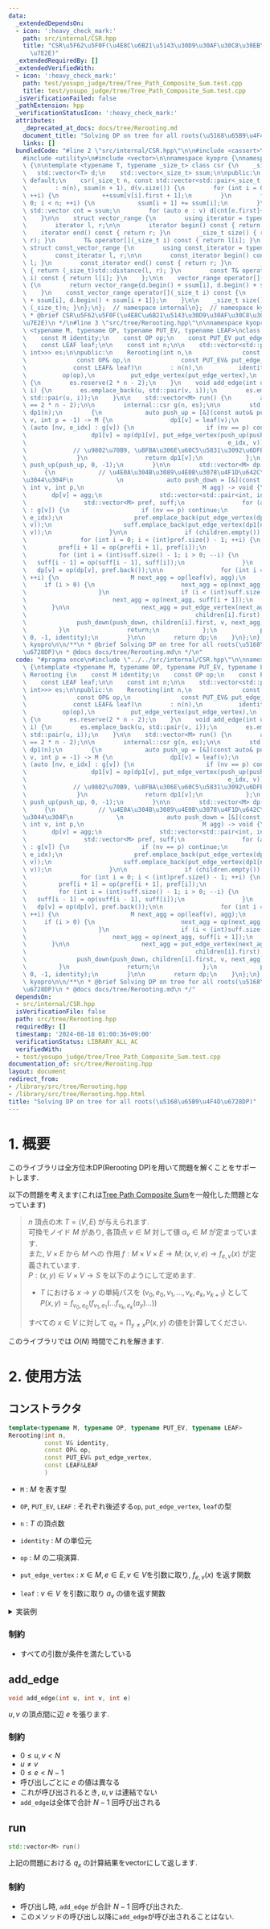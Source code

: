 ```yaml
---
data:
  _extendedDependsOn:
  - icon: ':heavy_check_mark:'
    path: src/internal/CSR.hpp
    title: "CSR\u5F62\u5F0F(\u4E8C\u6B21\u5143\u30D9\u30AF\u30C8\u30EB\u306E\u5727\
      \u7E2E)"
  _extendedRequiredBy: []
  _extendedVerifiedWith:
  - icon: ':heavy_check_mark:'
    path: test/yosupo_judge/tree/Tree_Path_Composite_Sum.test.cpp
    title: test/yosupo_judge/tree/Tree_Path_Composite_Sum.test.cpp
  _isVerificationFailed: false
  _pathExtension: hpp
  _verificationStatusIcon: ':heavy_check_mark:'
  attributes:
    _deprecated_at_docs: docs/tree/Rerooting.md
    document_title: "Solving DP on tree for all roots(\u5168\u65B9\u4F4D\u6728DP)"
    links: []
  bundledCode: "#line 2 \"src/internal/CSR.hpp\"\n\n#include <cassert>\n#include <iterator>\n\
    #include <utility>\n#include <vector>\n\nnamespace kyopro {\nnamespace internal\
    \ {\n\ntemplate <typename T, typename _size_t> class csr {\n    _size_t n;\n \
    \   std::vector<T> d;\n    std::vector<_size_t> ssum;\n\npublic:\n    csr() =\
    \ default;\n    csr(_size_t n, const std::vector<std::pair<_size_t, T>>& v)\n\
    \        : n(n), ssum(n + 1), d(v.size()) {\n        for (int i = 0; i < (int)v.size();\
    \ ++i) {\n            ++ssum[v[i].first + 1];\n        }\n        for (int i =\
    \ 0; i < n; ++i) {\n            ssum[i + 1] += ssum[i];\n        }\n\n       \
    \ std::vector cnt = ssum;\n        for (auto e : v) d[cnt[e.first]++] = e.second;\n\
    \    }\n\n    struct vector_range {\n        using iterator = typename std::vector<T>::iterator;\n\
    \        iterator l, r;\n\n        iterator begin() const { return l; }\n    \
    \    iterator end() const { return r; }\n        _size_t size() { return std::distance(l,\
    \ r); }\n        T& operator[](_size_t i) const { return l[i]; }\n    };\n   \
    \ struct const_vector_range {\n        using const_iterator = typename std::vector<T>::const_iterator;\n\
    \        const_iterator l, r;\n\n        const_iterator begin() const { return\
    \ l; }\n        const_iterator end() const { return r; }\n        _size_t size()\
    \ { return (_size_t)std::distance(l, r); }\n        const T& operator[](_size_t\
    \ i) const { return l[i]; }\n    };\n\n    vector_range operator[](_size_t i)\
    \ {\n        return vector_range{d.begin() + ssum[i], d.begin() + ssum[i + 1]};\n\
    \    }\n    const_vector_range operator[](_size_t i) const {\n        return const_vector_range{d.begin()\
    \ + ssum[i], d.begin() + ssum[i + 1]};\n    }\n\n    _size_t size() const { return\
    \ (_size_t)n; }\n};\n};  // namespace internal\n};  // namespace kyopro\n\n/**\n\
    \ * @brief CSR\u5F62\u5F0F(\u4E8C\u6B21\u5143\u30D9\u30AF\u30C8\u30EB\u306E\u5727\
    \u7E2E)\n */\n#line 3 \"src/tree/Rerooting.hpp\"\n\nnamespace kyopro {\ntemplate\
    \ <typename M, typename OP, typename PUT_EV, typename LEAF>\nclass Rerooting {\n\
    \    const M identity;\n    const OP op;\n    const PUT_EV put_edge_vertex;\n\
    \    const LEAF leaf;\n\n    const int n;\n\n    std::vector<std::pair<int, std::pair<int,\
    \ int>>> es;\n\npublic:\n    Rerooting(int n,\n              const M& identity,\n\
    \              const OP& op,\n              const PUT_EV& put_edge_vertex,\n \
    \             const LEAF& leaf)\n        : n(n),\n          identity(identity),\n\
    \          op(op),\n          put_edge_vertex(put_edge_vertex),\n          leaf(leaf)\
    \ {\n        es.reserve(2 * n - 2);\n    }\n    void add_edge(int u, int v, int\
    \ i) {\n        es.emplace_back(u, std::pair(v, i));\n        es.emplace_back(v,\
    \ std::pair(u, i));\n    }\n\n    std::vector<M> run() {\n        assert(es.size()\
    \ == 2 * n - 2);\n\n        internal::csr g(n, es);\n\n        std::vector<M>\
    \ dp1(n);\n        {\n            auto push_up = [&](const auto& push_up, int\
    \ v, int p = -1) -> M {\n                dp1[v] = leaf(v);\n                for\
    \ (auto [nv, e_idx] : g[v]) {\n                    if (nv == p) continue;\n  \
    \                  dp1[v] = op(dp1[v], put_edge_vertex(push_up(push_up, nv, v),\n\
    \                                                        e_idx, v));\n       \
    \             // \u9802\u70B9, \u8FBA\u306E\u60C5\u5831\u3092\u6DFB\u52A0\n  \
    \              }\n                return dp1[v];\n            };\n           \
    \ push_up(push_up, 0, -1);\n        }\n\n        std::vector<M> dp(n);\n\n   \
    \     {\n            // \u4E0A\u304B\u3089\u4E0B\u3078\u4F1D\u642C\u3057\u3066\
    \u3044\u304F\n            \n            auto push_down = [&](const auto& push_down,\
    \ int v, int p,\n                                 M agg) -> void {\n         \
    \       dp[v] = agg;\n                std::vector<std::pair<int, int>> children;\n\
    \                std::vector<M> pref, suff;\n                for (auto [nv, e_idx]\
    \ : g[v]) {\n                    if (nv == p) continue;\n                    children.emplace_back(nv,\
    \ e_idx);\n                    pref.emplace_back(put_edge_vertex(dp1[nv], e_idx,\
    \ v));\n                    suff.emplace_back(put_edge_vertex(dp1[nv], e_idx,\
    \ v));\n                }\n\n                if (children.empty()) return;\n \
    \               for (int i = 0; i < (int)pref.size() - 1; ++i) {\n           \
    \         pref[i + 1] = op(pref[i + 1], pref[i]);\n                }\n       \
    \         for (int i = (int)suff.size() - 1; i > 0; --i) {\n                 \
    \   suff[i - 1] = op(suff[i - 1], suff[i]);\n                }\n             \
    \   dp[v] = op(dp[v], pref.back());\n\n                for (int i = 0; i < (int)children.size();\
    \ ++i) {\n                    M next_agg = op(leaf(v), agg);\n               \
    \     if (i > 0) {\n                        next_agg = op(next_agg, pref[i - 1]);\n\
    \                    }\n                    if (i < (int)suff.size() - 1) {\n\
    \                        next_agg = op(next_agg, suff[i + 1]);\n             \
    \       }\n\n                    next_agg = put_edge_vertex(next_agg, children[i].second,\n\
    \                                               children[i].first);\n\n      \
    \              push_down(push_down, children[i].first, v, next_agg);\n       \
    \         }\n                return;\n            };\n            push_down(push_down,\
    \ 0, -1, identity);\n        }\n\n        return dp;\n    }\n};\n};  // namespace\
    \ kyopro\n\n/**\n * @brief Solving DP on tree for all roots(\u5168\u65B9\u4F4D\
    \u6728DP)\n * @docs docs/tree/Rerooting.md\n */\n"
  code: "#pragma once\n#include \"../../src/internal/CSR.hpp\"\n\nnamespace kyopro\
    \ {\ntemplate <typename M, typename OP, typename PUT_EV, typename LEAF>\nclass\
    \ Rerooting {\n    const M identity;\n    const OP op;\n    const PUT_EV put_edge_vertex;\n\
    \    const LEAF leaf;\n\n    const int n;\n\n    std::vector<std::pair<int, std::pair<int,\
    \ int>>> es;\n\npublic:\n    Rerooting(int n,\n              const M& identity,\n\
    \              const OP& op,\n              const PUT_EV& put_edge_vertex,\n \
    \             const LEAF& leaf)\n        : n(n),\n          identity(identity),\n\
    \          op(op),\n          put_edge_vertex(put_edge_vertex),\n          leaf(leaf)\
    \ {\n        es.reserve(2 * n - 2);\n    }\n    void add_edge(int u, int v, int\
    \ i) {\n        es.emplace_back(u, std::pair(v, i));\n        es.emplace_back(v,\
    \ std::pair(u, i));\n    }\n\n    std::vector<M> run() {\n        assert(es.size()\
    \ == 2 * n - 2);\n\n        internal::csr g(n, es);\n\n        std::vector<M>\
    \ dp1(n);\n        {\n            auto push_up = [&](const auto& push_up, int\
    \ v, int p = -1) -> M {\n                dp1[v] = leaf(v);\n                for\
    \ (auto [nv, e_idx] : g[v]) {\n                    if (nv == p) continue;\n  \
    \                  dp1[v] = op(dp1[v], put_edge_vertex(push_up(push_up, nv, v),\n\
    \                                                        e_idx, v));\n       \
    \             // \u9802\u70B9, \u8FBA\u306E\u60C5\u5831\u3092\u6DFB\u52A0\n  \
    \              }\n                return dp1[v];\n            };\n           \
    \ push_up(push_up, 0, -1);\n        }\n\n        std::vector<M> dp(n);\n\n   \
    \     {\n            // \u4E0A\u304B\u3089\u4E0B\u3078\u4F1D\u642C\u3057\u3066\
    \u3044\u304F\n            \n            auto push_down = [&](const auto& push_down,\
    \ int v, int p,\n                                 M agg) -> void {\n         \
    \       dp[v] = agg;\n                std::vector<std::pair<int, int>> children;\n\
    \                std::vector<M> pref, suff;\n                for (auto [nv, e_idx]\
    \ : g[v]) {\n                    if (nv == p) continue;\n                    children.emplace_back(nv,\
    \ e_idx);\n                    pref.emplace_back(put_edge_vertex(dp1[nv], e_idx,\
    \ v));\n                    suff.emplace_back(put_edge_vertex(dp1[nv], e_idx,\
    \ v));\n                }\n\n                if (children.empty()) return;\n \
    \               for (int i = 0; i < (int)pref.size() - 1; ++i) {\n           \
    \         pref[i + 1] = op(pref[i + 1], pref[i]);\n                }\n       \
    \         for (int i = (int)suff.size() - 1; i > 0; --i) {\n                 \
    \   suff[i - 1] = op(suff[i - 1], suff[i]);\n                }\n             \
    \   dp[v] = op(dp[v], pref.back());\n\n                for (int i = 0; i < (int)children.size();\
    \ ++i) {\n                    M next_agg = op(leaf(v), agg);\n               \
    \     if (i > 0) {\n                        next_agg = op(next_agg, pref[i - 1]);\n\
    \                    }\n                    if (i < (int)suff.size() - 1) {\n\
    \                        next_agg = op(next_agg, suff[i + 1]);\n             \
    \       }\n\n                    next_agg = put_edge_vertex(next_agg, children[i].second,\n\
    \                                               children[i].first);\n\n      \
    \              push_down(push_down, children[i].first, v, next_agg);\n       \
    \         }\n                return;\n            };\n            push_down(push_down,\
    \ 0, -1, identity);\n        }\n\n        return dp;\n    }\n};\n};  // namespace\
    \ kyopro\n\n/**\n * @brief Solving DP on tree for all roots(\u5168\u65B9\u4F4D\
    \u6728DP)\n * @docs docs/tree/Rerooting.md\n */"
  dependsOn:
  - src/internal/CSR.hpp
  isVerificationFile: false
  path: src/tree/Rerooting.hpp
  requiredBy: []
  timestamp: '2024-08-18 01:00:36+09:00'
  verificationStatus: LIBRARY_ALL_AC
  verifiedWith:
  - test/yosupo_judge/tree/Tree_Path_Composite_Sum.test.cpp
documentation_of: src/tree/Rerooting.hpp
layout: document
redirect_from:
- /library/src/tree/Rerooting.hpp
- /library/src/tree/Rerooting.hpp.html
title: "Solving DP on tree for all roots(\u5168\u65B9\u4F4D\u6728DP)"
---
```

# 1. 概要

このライブラリは全方位木DP(Rerooting DP)を用いて問題を解くことをサポートします.

以下の問題を考えます(これは[Tree Path Composite Sum](https://judge.yosupo.jp/problem/tree_path_composite_sum)を一般化した問題となっています)

> $n$ 頂点の木 $T=(V, E)$ が与えられます.\
> 可換モノイド $M$ があり, 各頂点 $v\in M$ 対して値 $a_v\in M$ が定まっています.\
> また, $V\times E$ から $M$ への  作用 $f:M\times V\times E \to M;(x,v,e)\to f_{e,v}(x)$ が定義されています.\
> $P:(x,y)\in V\times V\to S$ を以下のようにして定めます.
> 
> - $T$ における $x\to y$ の単純パスを $(v_0,e_0,v_1,\dots,v_{k},e_k,v_{k+1})$ として $P(x,y)=f_{v_0,e_0}(f_{v_1,e_1}(\dots f_{v_k,e_k}(a_y)\dots))$
>
> すべての $x\in V$ に対して $q_x=\displaystyle\prod_{y\neq x}{P(x,y)}$ の値を計算してください.

このライブラリでは $O(N)$ 時間でこれを解きます.

# 2. 使用方法

## コンストラクタ

```cpp
template<typename M, typename OP, typename PUT_EV, typename LEAF>
Rerooting(int n, 
          const V& identity, 
          const OP& op,
          const PUT_EV& put_edge_vertex,
          const LEAF&LEAF
          )
```

- `M` : $M$ を表す型
- `OP`, `PUT_EV`, `LEAF` : それぞれ後述する`op`, `put_edge_vertex`, `leaf`の型

- `n` : $T$ の頂点数
- `identity` : $M$ の単位元
- `op` : $M$ の二項演算.
- `put_edge_vertex` : $x\in M,e\in E,v\in V$を引数に取り, $f_{e,v}(x)$ を返す関数
- `leaf` : $v\in V$ を引数に取り $a_v$ の値を返す関数

<details><summary>実装例</summary>

- [Library Checker 「Tree Path Composite Sum」](https://judge.yosupo.jp/submission/229005)

```cpp

using mint = modint<998244353>;

int main() {
    ...

    using M = pair<mint, mint>
    auto op = [&](M x, M y) {
        return M(x.first + y.first, x.second + y.second);
    };
    auto put_edge_vertex = [&](M x, int e, int) {
        return M(b[e] * x.first + c[e] * x.second, x.second);
    };
    auto leaf = [&](int v) { return M(a[v], mint(1)); };

    Rerooting<M, decltype(op), decltype(put_edge_vertex), decltype(leaf)> 
        t(n, M(), op, put_edge_vertex, leaf);

    ...
}
```

- [ABC222 F - Expensive Expense](https://atcoder.jp/contests/abc222/tasks/abc222_f)

```cpp
int main() {
    ...

    vector<int> c(n - 1), d(n);
    auto op = [&](ll x, ll y) { return max(x, y); };
    auto put_edge_vertex = [&](ll x, int e, int v) { return x + c[e]; };
    auto leaf = [&](int v) { return d[v]; };

    Rerooting<ll, decltype(op), decltype(put_edge_vertex), decltype(leaf)> t(
        n, 0, op, put_edge_vertex, leaf);
    
    ...
}
```

</details>

### 制約

- すべての引数が条件を満たしている

## add_edge

```cpp
void add_edge(int u, int v, int e)
```
$u,v$ の頂点間に辺 $e$ を張ります.

### 制約
- $0\leq u,v\lt N$
- $u\neq v$
- $0\leq e\lt N-1$
- 呼び出しごとに $e$ の値は異なる
- これが呼び出されるとき, $u,v$ は連結でない
- `add_edge`は全体で合計 $N-1$ 回呼び出される

## run

```cpp
std::vector<M> run()
```
上記の問題における $q_x$ の計算結果をvectorにして返します.

### 制約

- 呼び出し時, `add_edge` が合計 $N-1$ 回呼び出された.
- このメソッドの呼び出し以降に`add_edge`が呼び出されることはない.
